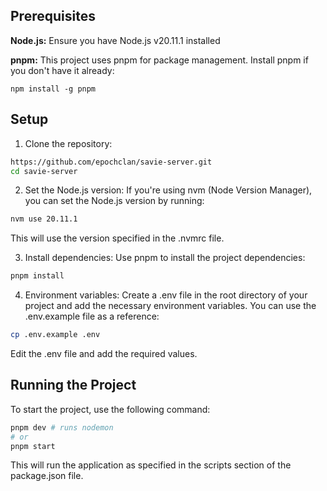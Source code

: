 ## Prerequisites

**Node.js:** Ensure you have Node.js v20.11.1 installed

**pnpm:** This project uses pnpm for package management. Install pnpm if you don't have it already:

```
npm install -g pnpm
```

## Setup

1. Clone the repository:

```sh
https://github.com/epochclan/savie-server.git
cd savie-server
```

2. Set the Node.js version:
   If you're using nvm (Node Version Manager), you can set the Node.js version by running:

```sh
nvm use 20.11.1
```

This will use the version specified in the .nvmrc file.

3. Install dependencies:
   Use pnpm to install the project dependencies:

```sh
pnpm install
```

4. Environment variables:
   Create a .env file in the root directory of your project and add the necessary environment variables. You can use the .env.example file as a reference:

```sh
cp .env.example .env
```

Edit the .env file and add the required values.

## Running the Project

To start the project, use the following command:

```sh
pnpm dev # runs nodemon
# or
pnpm start
```

This will run the application as specified in the scripts section of the package.json file.
